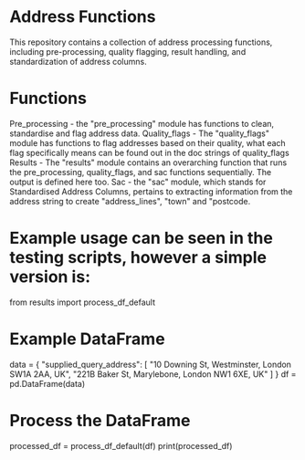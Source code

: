 # Address Functions

This repository contains a collection of address processing functions, including pre-processing, quality flagging, result handling, and standardization of address columns. 

# Functions 

Pre_processing - the "pre_processing" module has functions to clean, standardise and flag address data.
Quality_flags - The "quality_flags" module has functions to flag addresses based on their quality, what each flag specifically means can be found out in the doc strings of quality_flags
Results - The "results" module contains an overarching function that runs the pre_processing, quality_flags, and sac functions sequentially. The output is defined here too.
Sac - the "sac" module, which stands for Standardised Address Columns, pertains to extracting information from the address string to create "address_lines", "town" and "postcode.

# Example usage can be seen in the testing scripts, however a simple version is:

from results import process_df_default

# Example DataFrame
data = {
    "supplied_query_address": [
        "10 Downing St, Westminster, London SW1A 2AA, UK",
        "221B Baker St, Marylebone, London NW1 6XE, UK"
    ]
}
df = pd.DataFrame(data)

# Process the DataFrame
processed_df = process_df_default(df)
print(processed_df)



